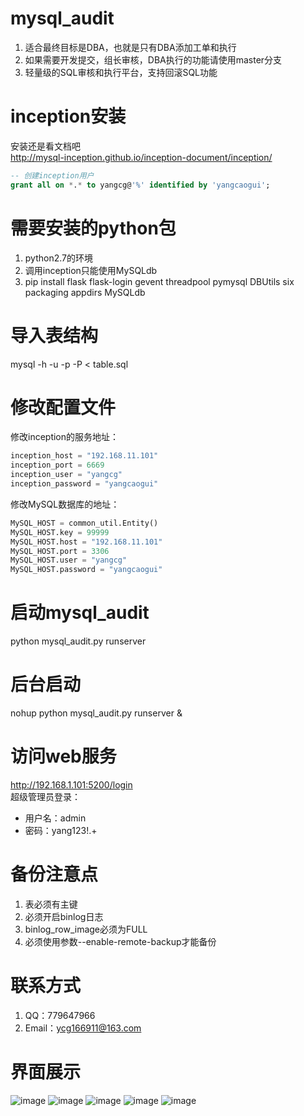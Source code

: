 # mysql_audit 
1. 适合最终目标是DBA，也就是只有DBA添加工单和执行
2. 如果需要开发提交，组长审核，DBA执行的功能请使用master分支
3. 轻量级的SQL审核和执行平台，支持回滚SQL功能

# inception安装
安装还是看文档吧</br>
http://mysql-inception.github.io/inception-document/inception/</br>
```sql
-- 创建inception用户
grant all on *.* to yangcg@'%' identified by 'yangcaogui';
```

# 需要安装的python包
1. python2.7的环境
2. 调用inception只能使用MySQLdb
3. pip install flask flask-login gevent threadpool pymysql DBUtils six packaging appdirs MySQLdb

# 导入表结构
mysql -h -u -p -P < table.sql</br>

# 修改配置文件
修改inception的服务地址：</br>
```python
inception_host = "192.168.11.101"
inception_port = 6669
inception_user = "yangcg"
inception_password = "yangcaogui"
```

修改MySQL数据库的地址：</br>
```python
MySQL_HOST = common_util.Entity()
MySQL_HOST.key = 99999
MySQL_HOST.host = "192.168.11.101"
MySQL_HOST.port = 3306
MySQL_HOST.user = "yangcg"
MySQL_HOST.password = "yangcaogui"
```

# 启动mysql_audit
python mysql_audit.py runserver</br>

# 后台启动
nohup python mysql_audit.py runserver &</br>

# 访问web服务
http://192.168.1.101:5200/login</br>
超级管理员登录：</br>
* 用户名：admin
* 密码：yang123!.+

# 备份注意点
1. 表必须有主键
2. 必须开启binlog日志
3. binlog_row_image必须为FULL
4. 必须使用参数--enable-remote-backup才能备份

# 联系方式
1. QQ：779647966
2. Email：ycg166911@163.com

# 界面展示
![image](https://github.com/ycg/mysql_audit/blob/master/static/img/1.png)
![image](https://github.com/ycg/mysql_audit/blob/master/static/img/2.png)
![image](https://github.com/ycg/mysql_audit/blob/master/static/img/3.png)
![image](https://github.com/ycg/mysql_audit/blob/master/static/img/4.png)
![image](https://github.com/ycg/mysql_audit/blob/master/static/img/5.png)

